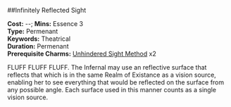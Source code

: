 ##Infinitely Reflected Sight

**Cost:** --; **Mins:** Essence 3<br />
**Type:** Permenant<br />
**Keywords:** Theatrical<br />
**Duration:** Permenant<br />
**Prerequisite Charms:** [Unhindered Sight Method](unhindered.sight.method.markdown) x2

FLUFF FLUFF FLUFF.
The Infernal may use an reflective surface that reflects that which is in the same Realm of Existance as a vision source, enabling her to see everything that would be reflected on the surface from any possible angle.
Each surface used in this manner counts as a single vision source.
